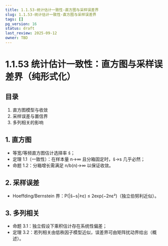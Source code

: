 ```yaml
---
title: 1.1.53-统计估计一致性-直方图与采样误差界
slug: 1.1.53-统计估计一致性-直方图与采样误差界
tags: []
pg_version: 16
status: draft
last_review: 2025-09-12
owner: TBD
---
```


# 1.1.53 统计估计一致性：直方图与采样误差界（纯形式化）

## 目录

1. 直方图模型与收敛
2. 采样误差与置信界
3. 多列相关的影响

## 1. 直方图

- 等宽/等频直方图估计选择率 ŝ；
- 定理 1.1（一致性）：在样本量 n→∞ 且分箱固定时，ŝ→s 几乎必然；
- 命题 1.2：分箱增长需满足 n/b(n)→∞ 以保证收敛。

## 2. 采样误差

- Hoeffding/Bernstein 界：P(|ŝ−s|≥ε) ≤ 2exp(−2nε²)（独立伯努利近似）。

## 3. 多列相关

- 命题 3.1：独立假设下乘积估计存在系统性偏差；
- 定理 3.2：若列相关由低秩因子模型近似，误差界可由矩阵扰动界给出（概述）。
